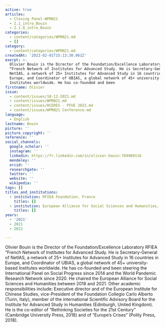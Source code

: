 ```yaml
---
active: true
articles:
  - Closing Panel-WPRN21
  - 2.1_intro_Bouin
  - 2.1.0_intro_Bouin
categories:
  - content/categories/WPRN21.md
  - []
category:
  - content/categories/WPRN21.md
createdAt: '2022-02-01T15:13:30.061Z'
exerpt: >-
  Olivier Bouin is the Director of the Foundation/Excellence Laboratory RFIEA
  “French Network of Institutes for Advanced Study. He is Secretary-General of
  NetIAS, a network of 25+ Institutes for Advanced Study in 16 countries in
  Europe, and Coordinator of UBIAS, a global network of 45+ university-based
  Institutes worldwide. He has co-founded and been
firstname: Olivier
issue:
  - content/issues/10-12-2021.md
  - content/issues/WPRN21.md
  - content/issues/HCERES - PFUE 2022.md
  - content/issues/WPRN21 Conference.md
language:
  - English
lastname: Bouin
picture: ''
picture_copyright: ''
reference: ''
social_channels:
  google_scholar: ''
  instagram: ''
  linkedin: https://fr.linkedin.com/in/olivier-bouin-769989116
  mendeley: ''
  orcid: ''
  researchgate: ''
  twitter: ''
  website: ''
  wikipedia: ''
tags: []
titles_and_institutions:
  - institution: RFIEA Foundation, France
    titles: []
  - institution: European Alliance for Social Sciences and Humanities, France
    titles: []
years:
  - '2021'
  - 2021
  - 2022

---
```

Olivier Bouin is the Director of the Foundation/Excellence Laboratory RFIEA “French Network of Institutes for Advanced Study. He is Secretary-General of NetIAS, a network of 25+ Institutes for Advanced Study in 16 countries in Europe, and Coordinator of UBIAS, a global network of 45+ university-based Institutes worldwide. He has co-founded and been steering the International Panel on Social Progress since 2014 and the World Pandemic Research Network since 2020. He chaired the European Alliance for Social Sciences and Humanities between 2018 and 2021. Other academic responsibilities include: Executive director and of the European Institute for Chinese Studies, vice-President of the Foundation Collegio Carlo Alberto (Turin, Italy), member of the international Scientific Advisory Board for the Institute for Advanced Study in Humanities (Edinburgh, United Kingdom). He is the co-editor of “Rethinking Societies for the 21st Century” (Cambridge University Press, 2018) and of “Europe’s Crises” (Polity Press, 2018).